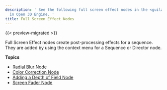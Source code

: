 ```yaml
---
description: ' See the following full screen effect nodes in the <guilabel>Track View</guilabel> editor
  in Open 3D Engine. '
title: Full Screen Effect Nodes
---
```


{{< preview-migrated >}}

Full Screen Effect nodes create post\-processing effects for a sequence. They are added by using the context menu for a Sequence or Director node.

**Topics**
+ [Radial Blur Node](/docs/user-guide/visualization/cinematics/track-view/nodes-blur.md)
+ [Color Correction Node](/docs/user-guide/visualization/cinematics/track-view/nodes-color-correction.md)
+ [Adding a Depth of Field Node](/docs/user-guide/visualization/cinematics/track-view/nodes-dof.md)
+ [Screen Fader Node](/docs/user-guide/visualization/cinematics/track-view/nodes-screen-fader.md)

